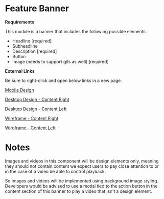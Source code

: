 # **Feature Banner**

**Requirements**

This module is a banner that includes the following possible elements:

- Headline [required]
- Subheadline
- Description [required]
- Button
- Image (needs to support gifs as well) [required]

**External Links**

Be sure to right-click and open below links in a new page.

[Mobile Design](https://unum.invisionapp.com/d/main#/console/10920806/239675001/preview)

[Desktop Design - Content Right](https://unum.invisionapp.com/d/main#/console/10920806/236743790/preview)

[Desktop Design - Content Left](https://unum.invisionapp.com/d/main#/console/10920806/236745313/preview)

[Wireframe - Content Right](http://46dwqc.axshare.com/#g=1&p=feature_banner_-_content_right)

[Wireframe - Content Left](http://46dwqc.axshare.com/#g=1&p=feature_banner_-_content_left)


# **Notes**

Images and videos in this component will be design elements only, meaning they should not contain content we expect users to pay close attention to or in the case of a video be able to control playback.  

So images and videos will be implemented using background image styling.  Developers would be advised to use a modal tied to the action button in the content section of this banner to play a video that isn't a design element.
